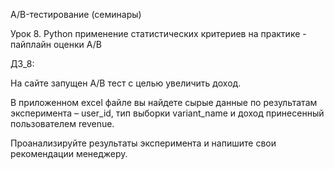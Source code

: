 A/B-тестирование (семинары)

Урок 8. Python применение статистических критериев на практике - пайплайн оценки A/B

ДЗ_8: 

На сайте запущен А/В тест с целью увеличить доход. 

В приложенном excel файле вы найдете сырые данные по результатам эксперимента – user_id, тип выборки variant_name и доход принесенный пользователем revenue.

Проанализируйте результаты эксперимента и напишите свои рекомендации менеджеру.